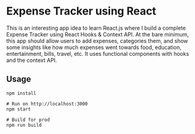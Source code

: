 # Expense Tracker using React

 This is an interesting app idea to learn React.js where I build a complete Expense Tracker using React Hooks & Context API. At the bare minimum, this app should allow users to add expenses, categories them, and show some insights like how much expenses went towards food, education, entertainment, bills, travel, etc.
 It uses functional components with hooks and the context API.

## Usage
```
npm install

# Run on http://localhost:3000
npm start

# Build for prod
npm run build
```


